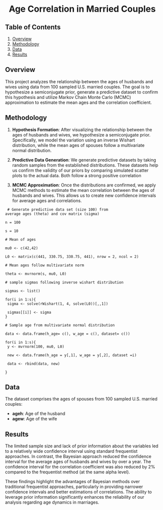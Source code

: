 # <div align="center">**Age Correlation in Married Couples**</div>

## Table of Contents
1. [Overview](#overview)
2. [Methodology](#methodology)
3. [Data](#data)
4. [Results](#results)

## Overview
This project analyzes the relationship between the ages of husbands and wives using data from 100 sampled U.S. married couples. The goal is to hypothesize a semiconjugate prior, generate a predictive dataset to confirm this hypothesis and utilize Markov Chain Monte Carlo (MCMC) approximation to estimate the mean ages and the correlation coefficient.

## Methodology
1. **Hypothesis Formation**: After visualizing the relationship between the ages of husbands and wives, we hypothesize a semiconjugate prior. Specifically, we model the variation using an inverse Wishart distribution, while the mean ages of spouses follow a multivariate normal distribution.

2. **Predictive Data Generation**: We generate predictive datasets by taking random samples from the established distributions. These datasets help us confirm the validity of our priors by comparing simulated scatter plots to the actual data. Both follow a strong positive correlation

3. **MCMC Approximation**: Once the distributions are confirmed, we apply MCMC methods to estimate the mean correlation between the ages of husbands and wives. This allows us to create new confidence intervals for average ages and correlations.

```
 # Generate predictive data set (size 100) from
average ages (theta) and cov matrix (sigma)

n = 100

s = 10

# Mean of ages

mu0 <- c(42,42)

L0 <- matrix(c(441, 330.75, 330.75, 441), nrow = 2, ncol = 2)

# Mean ages follow multivariate norm

theta <- mvrnorm(s, mu0, L0)

# sample sigmas following inverse wishart distribution

sigmas <- list()

for(i in 1:s){
 sigma <- solve(rWishart(1, 4, solve(L0))[,,1])

 sigmas[[i]] <- sigma
}

# Sample age from multivariate normal distribution

data <- data.frame(h_age= c(), w_age = c(), dataset= c())

for(i in 1:s){
 y <- mvrnorm(100, mu0, L0)

 new <- data.frame(h_age = y[,1], w_age = y[,2], dataset =i)

 data <- rbind(data, new)

}
```

## Data
The dataset comprises the ages of spouses from 100 sampled U.S. married couples:
- **ageh**: Age of the husband
- **agew**: Age of the wife

## Results
The limited sample size and lack of prior information about the variables led to a relatively wide confidence interval using standard frequentist approaches. In contrast, the Bayesian approach reduced the confidence interval for the average ages of husbands and wives by over a year. The confidence interval for the correlation coefficient was also reduced by 2% compared to the frequentist method (at the same alpha level).

These findings highlight the advantages of Bayesian methods over traditional frequentist approaches, particularly in providing narrower confidence intervals and better estimations of correlations. The ability to leverage prior information significantly enhances the reliability of our analysis regarding age dynamics in marriages.
